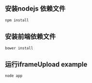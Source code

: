## 安装nodejs 依赖文件

``` js
npm install
```

## 安装前端依赖文件

``` js
bower install
```

## 运行iframeUpload example 

```
node app
```
